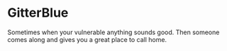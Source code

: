 # GitterBlue
Sometimes when your vulnerable anything sounds good. Then someone comes along and gives you a great place to call home.
